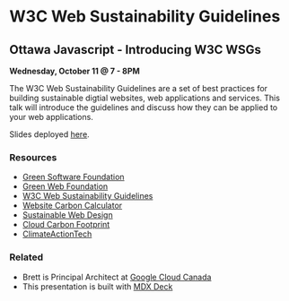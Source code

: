 # W3C Web Sustainability Guidelines

## Ottawa Javascript - Introducing W3C WSGs

**Wednesday, October 11  @ 7 - 8PM**

The W3C Web Sustainability Guidelines are a set of best practices for building sustainable digtial websites, web applications and services. This talk will introduce the guidelines and discuss how they can be applied to your web applications.

Slides deployed [here](http://ottawajs-w3c-web-sustainability-guidelines.tackaberry.dev/).

### Resources

- [Green Software Foundation](https://greensoftware.foundation/)
- [Green Web Foundation](https://www.thegreenwebfoundation.org/)
- [W3C Web Sustainability Guidelines](https://w3c.github.io/sustyweb/)
- [Website Carbon Calculator](https://www.websitecarbon.com/)
- [Sustainable Web Design](https://sustainablewebdesign.org/)
- [Cloud Carbon Footprint](https://www.cloudcarbonfootprint.org/)
- [ClimateActionTech](https://climateaction.tech/)


### Related

- Brett is Principal Architect at [Google Cloud Canada](https://www.google.com)
- This presentation is built with [MDX Deck](https://github.com/jxnblk/mdx-deck)



